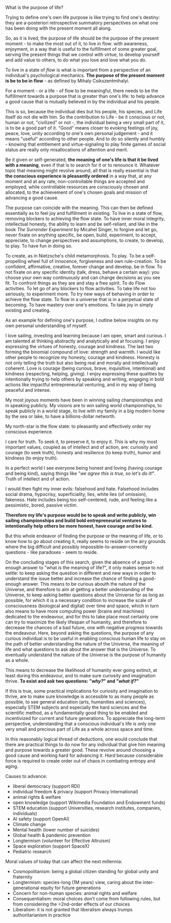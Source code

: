 What is the purpose of life?

Trying to define one's own life purpose is like trying to find one's destiny: they are a-posteriori retrospective summatory perspectives on what one has been doing with the present moment all along.

So, as it is lived, the purpose of life should be the purpose of the present moment - to make the most out of it, to live in flow: with awareness, enjoyment, in a way that is useful to the fulfillment of some greater goal, serving the present things that we control with virtue, to develop yourself and add value to others, to do what you love and love what you do.

To live in a state of *flow* is what is important from a perspective of an individual's psychological mechanics.
**The purpose of the present moment is be to be in flow** - as defined by Mihaly Csikszentmihalyi.

For a moment - or a life - of flow to be meaningful, there needs to be the fulfillment towards a purpose that is greater than one's life: to help advance a good cause that is mutually believed in by the individual and his people.

This is so, because the individual dies but his people, his species, and Life itself do not die with him.
So the contribution to Life - be it conscious or not, human or not, "civilized" or not -, the individual being a very small part of it, is to be a good part of it.
"Good" means closer to evoking feelings of joy, peace, love, unity according to one's own personal judgement - and it means "useful" according to other people.
And to do so silently and humbly - knowing that entitlement and virtue-signaling to play finite games of social status are really only misallocations of attention and merit.

Be it given or self-generated, **the meaning of one's life is that it be lived with a meaning**, even if that is to search for it or to renounce it.
Whatever topic that meaning might revolve around, all that is really essential is that **the conscious experience is pleasantly ordered** in a way that, at any moment and at any rate, non-controllable things are accepted and employed, while controllable resources are consciously chosen and allocated, to the achievement of one's chosen goals and mission of advancing a good cause.

The purpose can coincide with the meaning.
This can then be defined essentially as to feel joy and fulfillment in existing.
To live in a state of flow, removing blockers to achieving the flow state.
To have inner moral integrity, intellectual honesty, the ability to learn and be self-reliant, and like in the book *The Surrender Experiment* by Micahel Singer, to forgive and let go, never fixate on anything specific, be open, build, experiment, to accept, appreciate, to change perspectives and assumptions, to create, to develop, to play. To have fun in doing so.

To create, as in Nietzsche's child metamorphosis.
To play.
To be a self-propelling wheel full of innocence, forgiveness and own rule-creation.
To be confident, affirmative, creative, forever change and develop, be in flow.
To not fixate on any specific identity (talk, dress, behave a certain way): you choose your own way continuously and can change decisions as you see fit.
To confront things as they are and stay a free spirit.
To do Flow activities.
To let go of any blockers to flow activities.
To take life not too seriously, to experiment more.
To try new ways of behaving in order to achieve the flow state.
To flow in a universe that is in a perpetual state of becoming.
To have mastery over one's emotions.
To take joy in simply existing and creating.

As an example for defining one's purpose, I outline below insights on my own personal understanding of myself.

I love sailing, investing and learning because I am open, smart and curious.
I am talented at thinking abstractly and analytically and at focusing.
I enjoy expressing the virtues of honesty, courage and kindness. The last two forming the binomial compound of love: strength and warmth.
I would like other people to recognize my honesty, courage and kindness.
Honesty is not only telling the truth but also being real and morally and intellectually coherent.
Love is courage (being curious, brave, inquisitive, intentional) and kindness (respecting, helping, giving).
I enjoy expressing these qualities by intentionally trying to help others by speaking and writing, engaging in bold actions like impactful entrepreneurial venturing, and in my way of being peaceful and intense.

My most joyous moments have been in winning sailing championships and in speaking publicly.
My visions are to win sailing world championships, to speak publicly in a world stage, to live with my family in a big modern home by the sea or lake, to have a billions-dollar networth.

My north-star is the flow state: to pleasantly and effectively order my conscious experience.

I care for truth.
To seek it, to preserve it, to enjoy it.
This is why my most important values, coupled as of intellect and of action, are: curiosity and courage (to seek truth), honesty and resilience (to keep truth), humor and kindness (to enjoy truth).

In a perfect world I see everyone being honest and loving (having courage and being kind), saying things like "*we agree this is true, so let's do it!*". Truth of intellect and of action.

I would then fight my inner evils: falsehood and hate.
Falsehood includes social drama, hypocrisy, superficiality, lies, white lies (of omission), fakeness.
Hate includes being too self-centered, rude, and feeling like a pessimistic, bored, passive victim.

**Therefore my life's purpose would be to speak and write publicly, win sailing championships and build bold entrepreneurial ventures to intentionally help others be more honest, have courage and be kind.**


But this whole endeavor of finding the purpose or the meaning of life, or to know how to go about creating it, really seems to reside on the airy grounds where the big difficult and possibly impossible-to-answer-correctly questions - like paradoxes - seem to reside.

On the concluding stages of this search, given the absence of a good-enough answer to "what is the meaning of life?", it only makes sense to not settle: to keep asking the question in different and new ways in order to understand the issue better and increase the chance of finding a good-enough answer.
This means to be curious abouth the nature of the Universe, and therefore to aim at getting a better understanding of the Universe, to keep asking better questions about the Universe for as long as possible, for which it is a necessary condition to increase the scale of consciousness (biological and digital) over time and space, which in turn also means to have more computing power (brains and machines) dedicated to the endeavour, and for this to take place most certainly one can try to maximize the likely lifespan of humanity, and therefore to decrease the chances of a bad future, one with negative progress towards the endeavour.
Here, beyond asking the questions, the purpose of any curious individual is to be useful in enabling conscious human life to stay on the path of better understanding the nature of the Universe, the meaning of life and what questions to ask about the answer that is the Universe.
To eventually understand the nature of the Universe is the purpose of humanity as a whole.

This means to decrease the likelihood of humanity ever going extinct, at least during this endeavour, and to make sure curiosity and imagination thrive.
**To exist and ask two questions: "*why?*" and "*what if?*"**

If this is true, some practical implications for curiosity and imagination to thrive, are to make sure knowledge is accessible to as many people as possible, to see general education (arts, humanities and sciences), especially STEM subjects and especially the hard sciences and the scientific method, as a fundamentally good thing to be enabled and incentivized for current and future generations.
To appreciate the long-term perspective, understanding that a conscious individual's life is only one very small and precious part of Life as a whole across space and time.

In this reasonably logical thread of deductions, one would conclude that there are practical things to do now for any individual that give him meaning and purpose towards a greater good.
These revolve around choosing a good cause and working hard for advancing it. *Hard* because considerable force is required to create order out of chaos in combating entropy and aging.

Causes to advance:
- liberal democracy (support RDI)
- individual freedom & privacy (support Privacy International)
- animal rights & welfare
- open knowledge (support Wikimedia Foundation and Endowment funds)
- STEM education (support Universities, research institutes, companies, individuals)
- AI safety (support OpenAI)
- Climate change
- Mental health (lower number of suicides)
- Global health & pandemic prevention
- Longtermism (volunteer for Effective Altruism)
- Space exploration (support SpaceX)
- Pediatric research

Moral values of today that can affect the next millennia:
- Cosmopolitanism: being a global citizen standing for global unity and fraternity
- Longtermism: species-long (1M years) view, caring about the inter-generational equity for future generations
- Concern for non-human species: animal rights and welfare
- Consequentialism: moral choices don't come from following rules, but from considering the >2nd-order effects of our choices
- Liberalism: it is not granted that liberalism always trumps authoritarianism in practice
